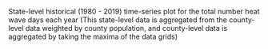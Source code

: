 State-level historical (1980 - 2019) time-series plot for the total number heat wave days each year (This state-level data is aggregated from the county-level data weighted by county population, and county-level data is aggregated by taking the maxima of the data grids)
